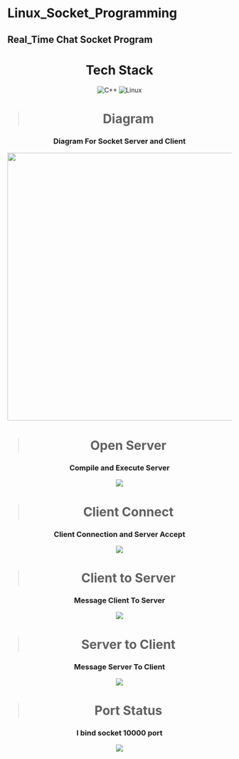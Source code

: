 # Linux_Socket_Programming

## Real_Time Chat Socket Program

<div align="center">
  
# Tech Stack
  ![C++](https://img.shields.io/badge/C++-00599C?style=round-square&logo=C%2B%2B&logoColor=white) ![Linux](https://img.shields.io/badge/Linux-black?style=round-square&logo=Linux&logoColor=#FCC624)
    </div>
    
<div align="center">
  
> # Diagram
  ### Diagram For Socket Server and Client
<img src="https://user-images.githubusercontent.com/69233428/161634666-04be358a-1fff-4ad1-8b49-307725e373f4.png" width=600>
  
> # Open Server
  ### Compile and Execute Server
  <img src="https://user-images.githubusercontent.com/69233428/161635114-8fa3a32b-cff6-4ae5-8e4a-a33d5e63ba30.png">
    
> # Client Connect
  ### Client Connection and Server Accept
  <img src="https://user-images.githubusercontent.com/69233428/161635586-7130dc86-715a-4071-ad93-71a460c0422a.png">
  
> # Client to Server
  ### Message Client To Server
  <img src="https://user-images.githubusercontent.com/69233428/161636879-4e797df5-7360-4556-82d9-95a5bd6d178b.png">
  
> # Server to Client
  ### Message Server To Client
  <img src="https://user-images.githubusercontent.com/69233428/161637089-cf8a801d-3f06-4328-a779-a1289a22f0df.png">
  
> # Port Status
  ### I bind socket 10000 port
  <img src="https://user-images.githubusercontent.com/69233428/161637227-e342998e-e049-444f-9549-e84fd960838c.png">
      </div>
